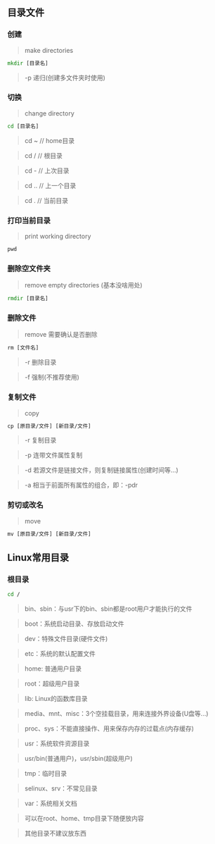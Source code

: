## 目录文件

### 创建
> make directories
```cmd
mkdir [目录名]
```
> -p 递归(创建多文件夹时使用)


### 切换
> change directory
```cmd
cd [目录名]
```
> cd ~ // home目录

> cd / // 根目录

> cd - // 上次目录

> cd .. // 上一个目录

> cd . // 当前目录 


### 打印当前目录
> print working directory
```cmd
pwd
```


### 删除空文件夹
> remove empty directories (基本没啥用处)
```cmd
rmdir [目录名]
```


### 删除文件
> remove 需要确认是否删除
```cmd
rm [文件名]
```
> -r 删除目录

> -f 强制(不推荐使用)


### 复制文件
> copy 
```cmd
cp [原目录/文件] [新目录/文件]
```
> -r 复制目录

> -p 连带文件属性复制

> -d 若源文件是链接文件，则复制链接属性(创建时间等...)

> -a 相当于前面所有属性的组合，即：-pdr


### 剪切或改名
> move
```cmd
mv [原目录/文件] [新目录/文件]
```


## Linux常用目录
### 根目录
```cmd
cd /
```
> bin、sbin：与usr下的bin、sbin都是root用户才能执行的文件

> boot：系统启动目录、存放启动文件

> dev：特殊文件目录(硬件文件)
    
> etc：系统的默认配置文件

> home: 普通用户目录

> root：超级用户目录

> lib: Linux的函数库目录

> media、mnt、misc：3个空挂载目录，用来连接外界设备(U盘等...)

> proc、sys：不能直接操作、用来保存内存的过载点(内存缓存)

> usr：系统软件资源目录

> usr/bin(普通用户)，usr/sbin(超级用户)

> tmp：临时目录

> selinux、srv：不常见目录

> var：系统相关文档

> 可以在root、home、tmp目录下随便放内容

> 其他目录不建议放东西




